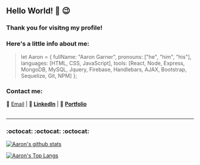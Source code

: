 ## Hello World! 👋  :wink:
### Thank you for visitng my profile!

### Here's a little info about me:

>let Aaron = {
>    fullName: "Aaron Garner",
>    pronouns: ["he", "him", "his"],
>    languages: [HTML, CSS, JavaScript],
>    tools: [React, Node, Express, MongoDB, MySQL, Jquery, 
>        Firebase, Handlebars, AJAX, Bootstrap, Sequelize, Git, NPM]
>};

### Contact me:

:e-mail: [Email](mailto:aaron.garner.1982@gmail.com "Aaron Garner's Email")  |  :link: [**LinkedIn**](https://www.linkedin.com/in/aaron-garner-53066346/ "Aaron Garner's LinedIn")  |  :file_folder: [**Portfolio**](https://aaron-g18.github.io/AG-Portfolio/ "Aaron Garner's Portfolio")
<br/>
<br/>
***

### :octocat:    :octocat:    :octocat:

[![Aaron's github stats](https://github-readme-stats.vercel.app/api?username=aaron-G18&hide=stars&show_icons=true&theme=dark)](https://github.com/anuraghazra/github-readme-stats)

[![Aaron's Top Langs](https://github-readme-stats.vercel.app/api/top-langs/?username=aaron-G18&theme=dark&layout=compact)](https://github.com/anuraghazra/github-readme-stats)
